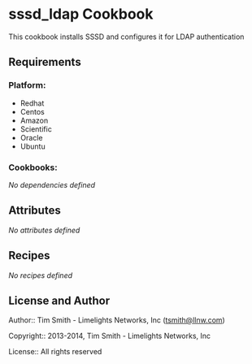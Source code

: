 sssd_ldap Cookbook
==================
This cookbook installs SSSD and configures it for LDAP authentication

Requirements
------------

### Platform:

* Redhat
* Centos
* Amazon
* Scientific
* Oracle
* Ubuntu

### Cookbooks:

*No dependencies defined*

Attributes
----------

*No attributes defined*

Recipes
-------

*No recipes defined*

License and Author
------------------

Author:: Tim Smith - Limelights Networks, Inc (<tsmith@llnw.com>)

Copyright:: 2013-2014, Tim Smith - Limelights Networks, Inc

License:: All rights reserved

